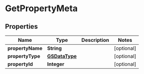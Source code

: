 

# GetPropertyMeta


## Properties

| Name | Type | Description | Notes |
|------------ | ------------- | ------------- | -------------|
|**propertyName** | **String** |  |  [optional] |
|**propertyType** | [**GSDataType**](GSDataType.md) |  |  [optional] |
|**propertyId** | **Integer** |  |  [optional] |



